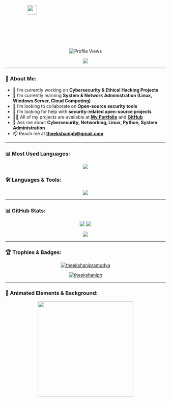 <h1 align="center" style="background-image: url('https://i.ibb.co/8n2G3wQz/image.png'); padding: 20px; color: white;">
  Hi <img src="https://raw.githubusercontent.com/TheekshaniPramodya/TheekshaniPramodya/main/wave.gif" width="30px">, I'm Theekshani Pramodya
</h1>
<h3 align="center" style="color: white;">A Cybersecurity Enthusiast & Software Developer from Sri Lanka</h3>

<p align="center">
  <img src="https://komarev.com/ghpvc/?username=TheekshaniPramodya&style=flat-square&color=blue" alt="Profile Views"/>
</p>

<div align="center">
  <img src="https://readme-typing-svg.herokuapp.com?font=Fira+Code&pause=1000&color=F75C7E&center=true&vCenter=true&width=450&lines=Cybersecurity+%7C+Software+Development;Linux+%7C+Networking+%7C+Cloud;System+%26+Network+Administration;Open+Source+Contributor;Always+learning+new+things!"/>
</div>

---

### 🚀 About Me:
- 🔭 I’m currently working on **Cybersecurity & Ethical Hacking Projects**
- 🌱 I’m currently learning **System & Network Administration (Linux, Windows Server, Cloud Computing)**
- 👯 I’m looking to collaborate on **Open-source security tools**
- 🤝 I’m looking for help with **security-related open-source projects**
- 👨‍💻 All of my projects are available at **[My Portfolio](https://theekshani.vercel.app/)** and **[GitHub](https://github.com/TheekshaniPramodya)**
- 💬 Ask me about **Cybersecurity, Networking, Linux, Python, System Administration**
- 📫 Reach me at **theekshaniph@gmail.com**

---

### 📊 Most Used Languages:
<p align="center">
  <img src="https://github-readme-stats.vercel.app/api/top-langs/?username=TheekshaniPramodya&layout=compact&theme=dark&hide_border=true"/>
</p>

### 🛠 Languages & Tools:
<p align="center">
  <img src="https://skillicons.dev/icons?i=linux,windows,bash,python,c,cpp,java,js,ts,nodejs,react,angular,flutter,dart,mysql,mongodb,postgres,git,docker,aws,azure,gcp,figma,redux,flask,express,bootstrap"/>
</p>

---

### 📊 GitHub Stats:
<p align="center">
  <img src="https://github-readme-streak-stats.herokuapp.com/?user=TheekshaniPramodya&theme=dark&hide_border=true"/>
  <img src="https://github-readme-stats.vercel.app/api?username=TheekshaniPramodya&show_icons=true&theme=dark&hide_border=true"/>
</p>

<p align="center">
  <img src="https://github-profile-summary-cards.vercel.app/api/cards/profile-details?username=TheekshaniPramodya&theme=github_dark"/>
</p>

---

### 🏆 Trophies & Badges:
<p align="center">
  <a href="https://github.com/ryo-ma/github-profile-trophy"><img src="https://github-profile-trophy.vercel.app/?username=TheekshaniPramodya&theme=darkhub" alt="theekshanipramodya"/></a>
</p>

<p align="center">
  <a href="https://twitter.com/theekshaniph" target="blank"><img src="https://img.shields.io/twitter/follow/theekshaniph?logo=twitter&style=for-the-badge" alt="theekshaniph"/></a>
</p>

---

### 🎨 Animated Elements & Background:
<div align="center">
  <img src="https://i.ibb.co/sd3JdT9g/images.jpg" width="300px"/>
</div>
